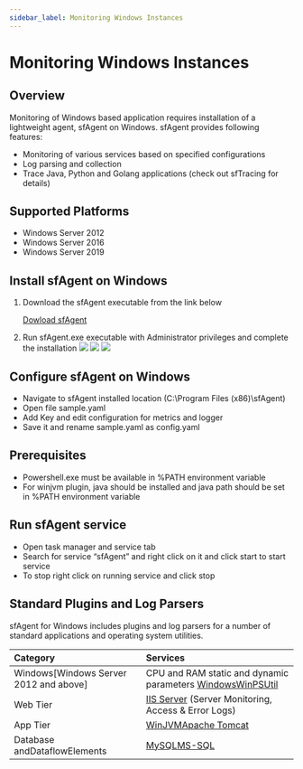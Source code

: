```yaml
---
sidebar_label: Monitoring Windows Instances
---
```


# Monitoring Windows Instances

## Overview

Monitoring of Windows based application requires installation of a lightweight agent, sfAgent on Windows. sfAgent provides following features:

- Monitoring of various services based on specified configurations
- Log parsing and collection
- Trace Java, Python and Golang applications (check out sfTracing for details)

## Supported Platforms

- Windows Server 2012
- Windows Server 2016
- Windows Server 2019

## Install sfAgent on Windows

1. Download the sfAgent executable from the link below

   <a href="https://github.com/snappyflow/apm-agent-windows/releases/latest/download/SfagentSetup.exe">Dowload sfAgent</a>

2. Run sfAgent.exe executable with Administrator privileges and complete the installation
   <img src="/img/sfagent_windows/1.png" />
   <img src="/img/sfagent_windows/2.png" /> 
   <img src="/img/sfagent_windows/3.png" /> 

## Configure sfAgent on Windows

- Navigate to sfAgent installed location (C:\Program Files (x86)\sfAgent)
- Open file sample.yaml
- Add Key and edit configuration for metrics and logger
- Save it and rename sample.yaml as config.yaml

## Prerequisites

- Powershell.exe must be available in %PATH environment variable
- For winjvm plugin, java should be installed and java path should be set in %PATH environment variable

## Run sfAgent service

- Open task manager and service tab
- Search for service “sfAgent” and right click on it and click start to start service
- To stop right click on running service and click stop

## Standard Plugins and Log Parsers

sfAgent for Windows includes plugins and log parsers for a number of standard applications and operating system utilities.

| Category                               | Services                                                     |
| :------------------------------------- | :----------------------------------------------------------- |
| Windows[Windows Server 2012 and above] | CPU and RAM static and dynamic parameters [Windows](javascript:void(0))[WinPSUtil](javascript:void(0)) |
| Web Tier                               | [IIS Server](javascript:void(0)) (Server Monitoring, Access & Error Logs) |
| App Tier                               | [WinJVM](javascript:void(0))[Apache Tomcat](javascript:void(0)) |
| Database andDataflowElements           | [MySQL](javascript:void(0))[MS-SQL](javascript:void(0))      |
